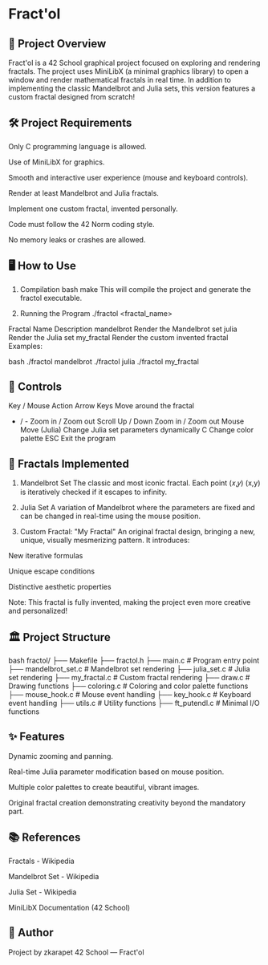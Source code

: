 # Fract'ol

## 📖 Project Overview
Fract'ol is a 42 School graphical project focused on exploring and rendering fractals.
The project uses MiniLibX (a minimal graphics library) to open a window and render mathematical fractals in real time.
In addition to implementing the classic Mandelbrot and Julia sets, this version features a custom fractal designed from scratch!

## 🛠 Project Requirements
Only C programming language is allowed.

Use of MiniLibX for graphics.

Smooth and interactive user experience (mouse and keyboard controls).

Render at least Mandelbrot and Julia fractals.

Implement one custom fractal, invented personally.

Code must follow the 42 Norm coding style.

No memory leaks or crashes are allowed.

## 🖥 How to Use
1. Compilation
bash
make
This will compile the project and generate the fractol executable.

2. Running the Program
./fractol <fractal_name>

Fractal Name	Description
mandelbrot	Render the Mandelbrot set
julia	Render the Julia set
my_fractal	Render the custom invented fractal
Examples:

bash
./fractol mandelbrot
./fractol julia
./fractol my_fractal
## 🧩 Controls

Key / Mouse	Action
Arrow Keys	Move around the fractal
+ / -	Zoom in / Zoom out
Scroll Up / Down	Zoom in / Zoom out
Mouse Move (Julia)	Change Julia set parameters dynamically
C	Change color palette
ESC	Exit the program
## 🧠 Fractals Implemented
1. Mandelbrot Set
The classic and most iconic fractal.
Each point 
(𝑥,𝑦)
(x,y) is iteratively checked if it escapes to infinity.

2. Julia Set
A variation of Mandelbrot where the parameters are fixed and can be changed in real-time using the mouse position.

3. Custom Fractal: "My Fractal"
An original fractal design, bringing a new, unique, visually mesmerizing pattern.
It introduces:

New iterative formulas

Unique escape conditions

Distinctive aesthetic properties

Note:
This fractal is fully invented, making the project even more creative and personalized!

## 🏛 Project Structure
bash
fractol/
├── Makefile
├── fractol.h
├── main.c            # Program entry point
├── mandelbrot_set.c   # Mandelbrot set rendering
├── julia_set.c        # Julia set rendering
├── my_fractal.c       # Custom fractal rendering
├── draw.c             # Drawing functions
├── coloring.c         # Coloring and color palette functions
├── mouse_hook.c       # Mouse event handling
├── key_hook.c         # Keyboard event handling
├── utils.c            # Utility functions
├── ft_putendl.c       # Minimal I/O functions
## ✨ Features
Dynamic zooming and panning.

Real-time Julia parameter modification based on mouse position.

Multiple color palettes to create beautiful, vibrant images.

Original fractal creation demonstrating creativity beyond the mandatory part.

## 📚 References
Fractals - Wikipedia

Mandelbrot Set - Wikipedia

Julia Set - Wikipedia

MiniLibX Documentation (42 School)

## 🧙 Author
Project by zkarapet
42 School — Fract'ol
